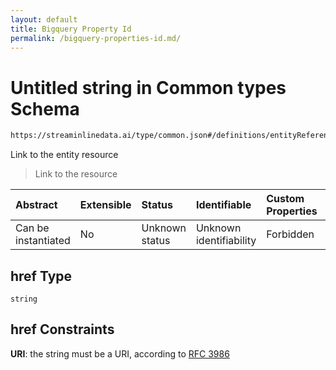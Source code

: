 ```yaml
---
layout: default
title: Bigquery Property Id
permalink: /bigquery-properties-id.md/
---
```

# Untitled string in Common types Schema

```txt
https://streaminlinedata.ai/type/common.json#/definitions/entityReference/properties/href
```

Link to the entity resource

> Link to the resource

| Abstract            | Extensible | Status         | Identifiable            | Custom Properties | Additional Properties | Access Restrictions | Defined In                                                |
| :------------------ | :--------- | :------------- | :---------------------- | :---------------- | :-------------------- | :------------------ | :-------------------------------------------------------- |
| Can be instantiated | No         | Unknown status | Unknown identifiability | Forbidden         | Allowed               | none                | [common.json*](common.md "open original schema") |

## href Type

`string`

## href Constraints

**URI**: the string must be a URI, according to [RFC 3986](https://tools.ietf.org/html/rfc3986 "check the specification")
